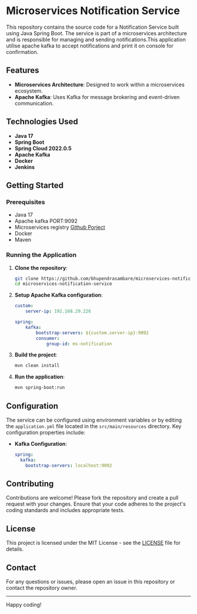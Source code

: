 # Microservices Notification Service

This repository contains the source code for a Notification Service built using Java Spring Boot. The service is part of a microservices architecture and is responsible for managing and sending notifications.This application utilise apache kafka to accept notifications and print it on console for confirmation. 

## Features

- **Microservices Architecture**: Designed to work within a microservices ecosystem.
- **Apache Kafka**: Uses Kafka for message brokering and event-driven communication.

## Technologies Used

- **Java 17**
- **Spring Boot**
- **Spring Cloud 2022.0.5**
- **Apache Kafka**
- **Docker**
- **Jenkins**

## Getting Started

### Prerequisites

- Java 17
- Apache kafka PORT:9092
- Microservices registry [Github Porject](https://github.com/bhupendrasambare/microservices-registry)
- Docker
- Maven

### Running the Application

1. **Clone the repository**:
    ```bash
    git clone https://github.com/bhupendrasambare/microservices-notification-service.git
    cd microservices-notification-service
    ```

2. **Setup Apache Kafka configuration**:
    ```yaml
    custom:
        server-ip: 192.168.29.226
    
    spring:
        kafka:
            bootstrap-servers: ${custom.server-ip}:9092
            consumer:
                group-id: ms-notification
    ```

3. **Build the project**:
    ```bash
    mvn clean install
    ```

4. **Run the application**:
    ```bash
    mvn spring-boot:run
    ```

## Configuration

The service can be configured using environment variables or by editing the `application.yml` file located in the `src/main/resources` directory. Key configuration properties include:

- **Kafka Configuration**:
    ```yaml
    spring:
      kafka:
        bootstrap-servers: localhost:9092
    ```

## Contributing

Contributions are welcome! Please fork the repository and create a pull request with your changes. Ensure that your code adheres to the project's coding standards and includes appropriate tests.

## License

This project is licensed under the MIT License - see the [LICENSE](LICENSE) file for details.

## Contact

For any questions or issues, please open an issue in this repository or contact the repository owner.

---

Happy coding!
